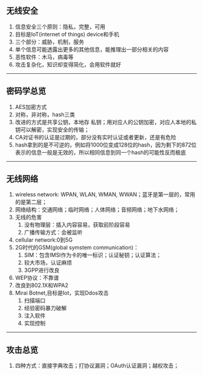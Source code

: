 ## 无线安全
1. 信息安全三个原则：隐私，完整，可用
1. 目标是IoT(internet of things) device和手机
1. 三个部分：威胁，机制，服务
1. 单个信息可能透露出更多的其他信息，能推理出一部分相关的内容
1. 恶性软件：木马，病毒等
1. 攻击复杂化，知识却变得简化，会用软件就好
---
## 密码学总览
1. AES加密方式
1. 对称，非对称，hash三类
1. 改进的方式是共享公钥，本地存 私钥；用对应人的公钥加密，对应人本地的私钥可以解密，实现安全的传输；
1. CA对证书的认证是过期的，部分没有实时认证或者更新，还是有危险
1. hash拿到的是不可逆的，例如将1000位变成128位的hash，因为剩下的872位表示的信息一般是无效的，所以相同信息到同一个hash的可能性反而极底
---
## 无线网络
1. wireless network: WPAN, WLAN, WMAN, WWAN；蓝牙是第一层的，常用的是第二层；
1. 网络结构：交通网络；临时网络；人体网络；音频网络；地下水网络；
1. 无线的危害
	1. 没有物理层：插入内容容易，获取前阶段容易
	1. 广播传输方式：会被监听
1. cellular network:0到5G
1. 2G时代的GSM(global symstem communication)：
	1. SIM：包含IMSI作为卡的唯一标识；认证秘钥；认证算法；
	1. 较大市场，认证麻烦
	1. 3GPP进行改良
1. WEP协议：不靠谱
1. 改良到802.1X和WPA2
1. Mirai Botnet,目标是Iot，实现Ddos攻击
	1. 扫描端口
	1. 经验密码暴力破解
	1. 注入软件
	1. 实现控制
---
## 攻击总览
1. 四种方式：直接字典攻击；打协议漏洞；OAuth认证漏洞；越权攻击；
